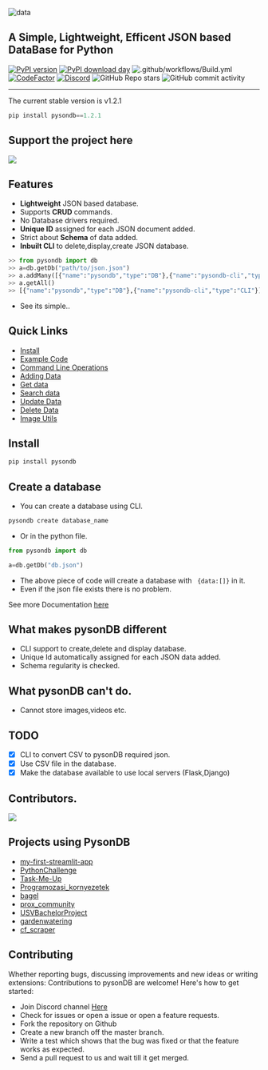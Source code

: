 ![data](https://raw.githubusercontent.com/fredysomy/pysonDB/master/images/file2son.png?token=APXKHAH6EDEJ7RUG3QOD2OC7ZHQZG)






## A Simple, Lightweight, Efficent JSON based DataBase for Python
 
 [![PyPI version](https://badge.fury.io/py/pysondb.svg)](https://badge/pysondb)
 [![PyPI download day](https://img.shields.io/pypi/dm/pysondb.svg)](https://pypi.python.org/pypi/pysondb)
 ![.github/workflows/Build.yml](https://github.com/fredysomy/pysonDB/workflows/.github/workflows/Build.yml/badge.svg)
 [![CodeFactor](https://www.codefactor.io/repository/github/fredysomy/pysondb/badge?s=a6ba6d3cb7fd5a89bbfab163b1f9b370df61ea5f)](https://www.codefactor.io/repository/github/fredysomy/pysondb)
 [![Discord](https://img.shields.io/discord/781486602778050590)](https://discord.gg/SZyk2dCgwg)
 ![GitHub Repo stars](https://img.shields.io/github/stars/fredysomy/pysonDB?style=plastic)
 ![GitHub commit activity](https://img.shields.io/github/commit-activity/w/fredysomy/pysonDB)

 
 ***
 

The current stable version is v1.2.1
```python
pip install pysondb==1.2.1
```

## Support the project here

<a href="https://www.buymeacoffee.com/fredysomy"><img src="https://img.buymeacoffee.com/button-api/?text=Buy me a coffee.&emoji=&slug=fredysomy&button_colour=FFDD00&font_colour=000000&font_family=Poppins&outline_colour=000000&coffee_colour=ffffff"></a>
 
## Features

* __Lightweight__ JSON based database.
* Supports __CRUD__ commands.
* No Database drivers required.
* __Unique ID__ assigned for each JSON document added.
* Strict about __Schema__ of data added. 
* __Inbuilt CLI__ to delete,display,create JSON database.

```python
>> from pysondb import db
>> a=db.getDb("path/to/json.json")
>> a.addMany([{"name":"pysondb","type":"DB"},{"name":"pysondb-cli","type":"CLI"}])
>> a.getAll()
>> [{"name":"pysondb","type":"DB"},{"name":"pysondb-cli","type":"CLI"}]
```
* See its simple..

## Quick Links


* [Install](https://github.com/fredysomy/pysonDB) 
* [Example Code](https://github.com/fredysomy/pysonDB/tree/master/example) 
* [Command Line Operations](https://fredysomy.me/pysonDB/docs/cli) 
* [Adding Data](https://fredysomy.me/pysonDB/docs/add) 
* [Get data](https://fredysomy.me/pysonDB/docs/get) 
* [Search data](https://fredysomy.me/pysonDB/docs/re_search) 
* [Update Data](https://fredysomy.me/pysonDB/docs/update) 
* [Delete Data](https://fredysomy.me/pysonDB/docs/delete)
* [Image Utils](https://fredysomy.me/pysonDB/docs/image_utils)


## Install

```python
pip install pysondb
```
## Create a database

* You can create a database using CLI.
```bash
pysondb create database_name
```
* Or in the python file.

```python
from pysondb import db

a=db.getDb("db.json")
```

* The above piece of code will create a database with ``` {data:[]}``` in it.
* Even if the json file exists there is no problem.

See more Documentation [here](https://fredysomy.me/pysonDB)

## What makes pysonDB different

* CLI support to create,delete and display database.
* Unique Id automatically assigned for each JSON data added.
* Schema regularity is checked.

## What pysonDB can't do.

* Cannot store images,videos etc.

## TODO

- [X] CLI to convert CSV to pysonDB required json.
- [X] Use CSV file in the database.
- [X] Make the database available to use local servers (Flask,Django)

## Contributors.

<a href="https://github.com/fredysomy/pysonDB/graphs/contributors">
  <img src="https://contrib.rocks/image?repo=fredysomy/pysonDB" />
</a>


## Projects using PysonDB

* [my-first-streamlit-app](https://github.com/mro-lht/my-first-streamlit-app)
* [PythonChallenge](https://github.com/Odenrir/PythonChallenge)
* [Task-Me-Up](https://github.com/Adwaith-Rajesh/Task-Me-Up)
* [Programozasi_kornyezetek](https://github.com/Remgax/Programozasi_kornyezetek)
* [bagel](https://github.com/HaithemSouala/bagel)
* [prox_community](https://github.com/Kavzor/prox_community)
* [USVBachelorProject](https://github.com/mhj5103/USVBachelorProject)
* [gardenwatering](https://github.com/erivansousa/gardenwatering)
* [cf_scraper](https://github.com/bobross419/cf_scraper)








## Contributing

Whether reporting bugs, discussing improvements and new ideas or writing extensions: Contributions to pysonDB are welcome! Here's how to get started:

* Join Discord channel [Here](https://discord.gg/SZyk2dCgwg)
* Check for issues or open a issue or open a feature requests.
* Fork the repository on Github
* Create a new branch off the master branch.
* Write a test which shows that the bug was fixed or that the feature works as expected.
* Send a pull request to us and wait till it get merged.
